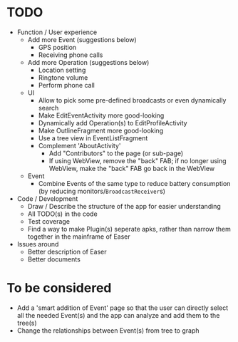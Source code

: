 TODO
=====
* Function / User experience
	* Add more Event (suggestions below)
		* GPS position
		* Receiving phone calls
	* Add more Operation (suggestions below)
		* Location setting
		* Ringtone volume
		* Perform phone call
	* UI
		* Allow to pick some pre-defined broadcasts or even dynamically search
		* Make EditEventActivity more good-looking
		* Dynamically add Operation(s) to EditProfileActivity
		* Make OutlineFragment more good-looking
		* Use a tree view in EventListFragment
		* Complement 'AboutActivity'
			* Add "Contributors" to the page (or sub-page)
			* If using WebView, remove the "back" FAB; if no longer using WebView, make the "back" FAB go back in the WebView
	* Event
		* Combine Events of the same type to reduce battery consumption (by reducing monitors/`BroadcastReceiver`s)
* Code / Development
	* Draw / Describe the structure of the app for easier understanding
	* All TODO(s) in the code
	* Test coverage
	* Find a way to make Plugin(s) seperate apks, rather than narrow them together in the mainframe of Easer
* Issues around
	* Better description of Easer
	* Better documents

To be considered
=======
* Add a 'smart addition of Event' page so that the user can directly select all the needed Event(s) and the app can analyze and add them to the tree(s)
* Change the relationships between Event(s) from tree to graph
